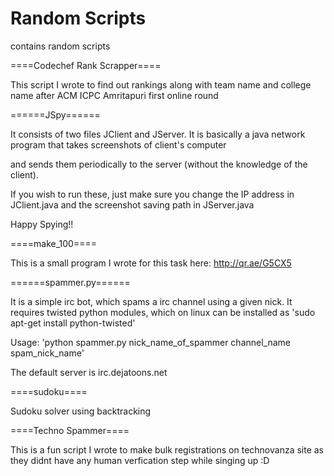 Random Scripts
==============

contains random scripts

====Codechef Rank Scrapper====

This script I wrote to find out rankings along with team name and college name after ACM ICPC Amritapuri first online round


======JSpy======

It consists of two files JClient and JServer. It is basically a java network program that takes screenshots of client's computer

and sends them periodically to the server (without the knowledge of the client).

If you wish to run these, just make sure you change the IP address in JClient.java and the screenshot saving path in JServer.java

Happy Spying!!


====make_100====

This is a small program I wrote for this task here: http://qr.ae/G5CX5


======spammer.py======

It is a simple irc bot, which spams a irc channel using a given nick. It requires twisted python modules, which on linux can be installed as 'sudo apt-get install python-twisted'

Usage: 'python spammer.py nick_name_of_spammer channel_name spam_nick_name'

The default server is irc.dejatoons.net


====sudoku====

Sudoku solver using backtracking


====Techno Spammer====

This is a fun script I wrote to make bulk registrations on technovanza site as they didnt have any human verfication step while singing up :D

